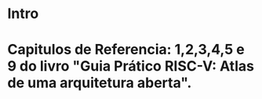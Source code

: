 # Intro

# Capitulos de Referencia: 1,2,3,4,5 e 9 do livro "Guia Prático RISC-V: Atlas de uma arquitetura aberta".

